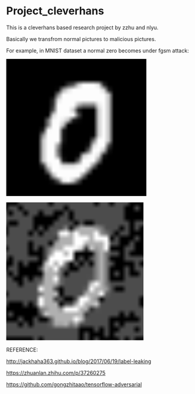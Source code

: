 # Project_cleverhans

This is a cleverhans based research project by zzhu and nlyu.

Basically we transfrom normal pictures to malicious pictures.

For example, in MNIST dataset a normal zero becomes under fgsm attack:

![alt text](https://github.com/nlyu/Project_cleverhans/blob/master/source/zero_good.png)

![alt text](https://github.com/nlyu/Project_cleverhans/blob/master/source/zero_bad.png)

REFERENCE:

http://jackhaha363.github.io/blog/2017/06/19/label-leaking

https://zhuanlan.zhihu.com/p/37260275

https://github.com/gongzhitaao/tensorflow-adversarial
